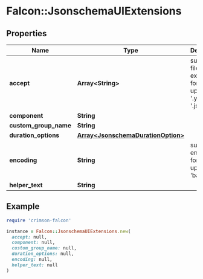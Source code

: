 # Falcon::JsonschemaUIExtensions

## Properties

| Name | Type | Description | Notes |
| ---- | ---- | ----------- | ----- |
| **accept** | **Array&lt;String&gt;** | supported file extensions for file upload, eg. &#39;.yaml&#39;, &#39;.json&#39; | [optional] |
| **component** | **String** |  | [optional] |
| **custom_group_name** | **String** |  | [optional] |
| **duration_options** | [**Array&lt;JsonschemaDurationOption&gt;**](JsonschemaDurationOption.md) |  | [optional] |
| **encoding** | **String** | supported encoding for file upload, eg. &#39;base64&#39; | [optional] |
| **helper_text** | **String** |  | [optional] |

## Example

```ruby
require 'crimson-falcon'

instance = Falcon::JsonschemaUIExtensions.new(
  accept: null,
  component: null,
  custom_group_name: null,
  duration_options: null,
  encoding: null,
  helper_text: null
)
```

